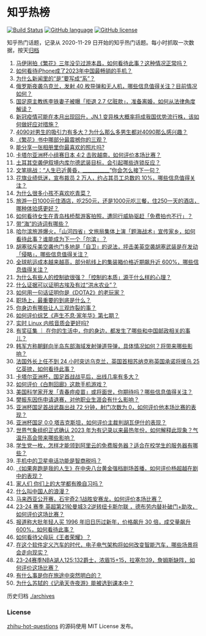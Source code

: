 # 知乎热榜
[![Build Status](https://github.com/ToWeLong/zhihu-hot-questions/workflows/CI/badge.svg)](https://github.com/ToWeLong/zhihu-hot-questions/actions)
[![GitHub language](https://img.shields.io/badge/language-golang-orange.svg)](https://golang.org/)
[![GitHub license](https://img.shields.io/github/license/ToWeLong/zhihu-hot-questions)](https://github.com/ToWeLong/zhihu-hot-questions/blob/main/LICENSE)

知乎热门话题，记录从 2020-11-29 日开始的知乎热门话题。每小时抓取一次数据，按天[归档](./archives)

<!-- BEGIN -->

1. [马伊琍拍《繁花》三年没见过游本昌，如何看待此事？这种情况正常吗？](https://www.zhihu.com/question/639414749)
1. [如何看待iPhone成了2023年中国最畅销的手机？](https://www.zhihu.com/question/639345989)
1. [为什么新闻里的“是”要写成“系”？](https://www.zhihu.com/question/264740173)
1. [俄罗斯夜袭乌克兰，发射 40 枚导弹和无人机，哪些信息值得关注？目前情况如何？](https://www.zhihu.com/question/639484057)
1. [国足原主教练李铁妻子被曝「拒退 2.7 亿赃款」，准备离婚，如何从法律角度解读？](https://www.zhihu.com/question/639484635)
1. [新冠疫情可能在本月出现回升，JN.1 变异株大概率将成我国优势流行株，该如何做好应对措施？](https://www.zhihu.com/question/639491152)
1. [4090对男生的吸引力有多大？为什么那么多男生都对4090那么感兴趣？](https://www.zhihu.com/question/639491484)
1. [《繁花》书中哪部分最震撼你的三观？](https://www.zhihu.com/question/597662749)
1. [能分享一张相册里你最喜欢的照片吗?](https://www.zhihu.com/question/629887065)
1. [卡塔尔亚洲杯小组赛日本 4:2 击败越南，如何评价本场比赛？](https://www.zhihu.com/question/639502004)
1. [土耳其空袭伊叙境内库尔德武装目标，会引起哪些连锁反应？](https://www.zhihu.com/question/639476424)
1. [文笔挑战：“人生已近黄昏，___________”你会怎么接下一句？](https://www.zhihu.com/question/639500309)
1. [花旗业绩低迷，宣布裁员 2 万人，约占其员工总数的 10%，哪些信息值得关注？](https://www.zhihu.com/question/639470606)
1. [为什么很多小孩不喜欢吃青菜？](https://www.zhihu.com/question/639172518)
1. [旅游一日1000元住酒店，吃250元，还是1000元吃三餐，住250一天的酒店，哪种体验感更好？](https://www.zhihu.com/question/637085768)
1. [如何看待女生在青岛栈桥帮游客拍照，遭同行威胁驱赶「免费拍也不行」？](https://www.zhihu.com/question/639013377)
1. [带“海”的诗词有哪些？](https://www.zhihu.com/question/639474535)
1. [哈尔滨旅游爆火，「山河四省」文旅局集体上演「题海战术」宣传家乡，如何看待此事？谁能成为下一个「尔滨」？](https://www.zhihu.com/question/639430099)
1. [胡塞驳斥美空袭也门多地是「自卫」的说法，抨击美英空袭胡塞武装是在发动「侵略」，哪些信息值得关注？](https://www.zhihu.com/question/639483758)
1. [全球航运成本越来越高，部分航线上的集装箱价格近期飙升近 600%，哪些信息值得关注？](https://www.zhihu.com/question/639492169)
1. [为什么有些人的控制欲很强？「控制的本质」源于什么样的心理？](https://www.zhihu.com/question/632629359)
1. [什么证据可以证明古埃及有过“洪水农业”？](https://www.zhihu.com/question/639045105)
1. [如何用一句话证明你是《DOTA2》的老玩家？](https://www.zhihu.com/question/638860998)
1. [职场上，最重要的到底是什么？](https://www.zhihu.com/question/633858851)
1. [你身边有哪些让人三观炸裂的事？](https://www.zhihu.com/question/636442105)
1. [如何评价综艺《声生不息·家年华》第七期？](https://www.zhihu.com/question/639329443)
1. [实时 Linux 内核音质会更好吗?](https://www.zhihu.com/question/530950907)
1. [有奖征集 ｜ 在你的生活中，你的身边，都发生了哪些和中国邮政相关的事儿？](https://www.zhihu.com/question/637627982)
1. [韩军方称朝鲜向半岛东部海域发射弹道导弹，具体情况如何？将带来哪些影响？](https://www.zhihu.com/question/639494386)
1. [法国外长上任不到 24 小时突访乌克兰，英国首相苏纳克称英国承诺将援乌 25 亿英镑，如何看待此事？](https://www.zhihu.com/question/639420784)
1. [卡塔尔亚洲杯，国足首战战平后，出线几率有多大？](https://www.zhihu.com/question/639450289)
1. [如何评价《白荆回廊》这款手机游戏？](https://www.zhihu.com/question/504471143)
1. [美国科学家开发「青春痘疫苗」或将面世，你期待吗？哪些信息值得关注？](https://www.zhihu.com/question/639056001)
1. [樊振东因伤申请退赛，对他职业生涯会有什么影响？](https://www.zhihu.com/question/639358816)
1. [亚洲杯国足首战武磊出战 72 分钟，射门次数为 0，如何评价他本场比赛的表现？](https://www.zhihu.com/question/639450397)
1. [亚洲杯国足 0:0 塔吉克斯坦，如何评价主裁判胡瓦伊什的表现？](https://www.zhihu.com/question/639474516)
1. [世界气象组织正式确认 2023 年为有记录以来最热年份，如何解释此现象？气温升高会带来哪些影响？](https://www.zhihu.com/question/639415631)
1. [学生党一枚，怎样才能领到阿里云的免费服务器？适合在校学生的服务器有哪些？](https://www.zhihu.com/question/639413049)
1. [手机中的卫星电话功能是智商税吗？](https://www.zhihu.com/question/636162748)
1. [《如果奔跑是我的人生》在中央八台黄金强档剧场首播，如何评价杨超越在剧中的表现？](https://www.zhihu.com/question/639107506)
1. [家人们 你们上的大学都有晚自习吗？](https://www.zhihu.com/question/629996737)
1. [什么叫中国人的浪漫？](https://www.zhihu.com/question/638573300)
1. [马来西亚公开赛，石宇奇2:1战胜安赛龙，如何评价本场比赛？](https://www.zhihu.com/question/639439466)
1. [23-24 赛季 英超第21轮曼城3:2逆转纽卡斯尔联 ，德布劳内替补破门+助攻，如何评价这场比赛？](https://www.zhihu.com/question/639451374)
1. [报道称大批年轻人买 1996 年旧日历过新年，价格飙升 30 倍，成交量飙升 600%，如何看待此事？](https://www.zhihu.com/question/639224731)
1. [如何看待父母玩《王者荣耀》？](https://www.zhihu.com/question/303534864)
1. [在这个软件定义汽车的时代，电子电气架构将如何改变智能汽车，哪些场景将会走向现实？](https://www.zhihu.com/question/639318363)
1. [23-24赛季NBA湖人125:132爵士，浓眉15+15，拉塞尔39，詹姆斯缺阵，如何评价这场比赛？](https://www.zhihu.com/question/639473876)
1. [有什么事是你在旅途中突然明白的？](https://www.zhihu.com/question/634332754)
1. [为什么苏轼的《记承天寺夜游》能被选到课本中？](https://www.zhihu.com/question/38496786)

<!-- END -->

历史归档 [./archives](./archives)


### License
[zhihu-hot-questions](https://github.com/towelong/zhihu-hot-questions) 的源码使用 MIT License 发布。